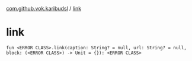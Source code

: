 [com.github.vok.karibudsl](index.md) / [link](.)

# link

`fun <ERROR CLASS>.link(caption: String? = null, url: String? = null, block: (<ERROR CLASS>) -> Unit = {}): <ERROR CLASS>`